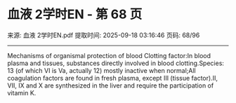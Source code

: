 # 血液 2学时EN - 第 68 页

来源: 血液 2学时EN.pdf
提取时间: 2025-09-18 03:16:46
页码: 68/96

---

Mechanisms of organismal protection of blood
Clotting factor:In blood plasma and tissues, substances directly involved in blood clotting.Species: 13 (of which VI is Va, actually 12) mostly inactive when normal;All coagulation factors are found in fresh plasma, except III (tissue factor).II, VII, IX and X are synthesized in the liver and require the participation of vitamin K.